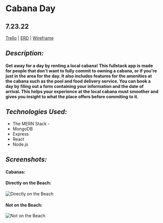 # Cabana Day

## 7.23.22

[Trello](https://trello.com/b/XRqO4AEj/cabana-day) | [ERD](https://app.diagrams.net/#) | [Wireframe](https://app.diagrams.net/#)

## *Description:*

#### Get away for a day by renting a local cabana! This fullstack app is made for people that don't want to fully commit to owning a cabana, or if you're just in the area for the day. It also includes features for the amenities at the cabana such as the pool and food delivery service. You can book a day by filing out a form containing your information and the date of arrival. This helps your experience at the local cabana must smoother and gives you insight to what the place offers before commiting to it. 

## *Technologies Used:*
* The MERN Stack -
* MongoDB
* Express
* React 
* Node.js

## *Screenshots:*

#### Cabanas:
  #### Directly on the Beach:
![Directly on the Beach](https://www.caribjournal.com/wp-content/uploads/2018/08/night-950x530.jpg)


 #### Not on the Beach:
![Not on the Beach](https://images.squarespace-cdn.com/content/v1/59e8fbecaeb625f05be15b9f/1514924774750-3AR6AS0BBQS8BV13Y16P/image-asset.png?format=1000w)

